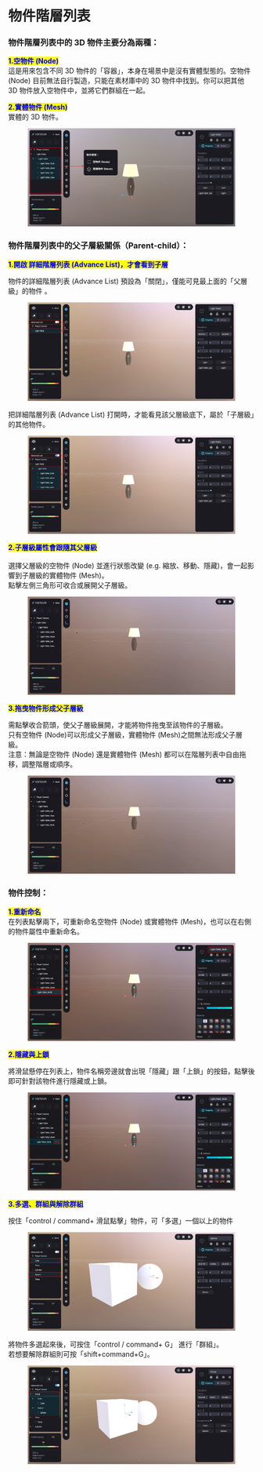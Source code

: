 # 物件階層列表

### 物件階層列表中的 3D 物件主要分為兩種：

<mark style="color:blue;">**1.空物件 (Node)**</mark>\
這是用來包含不同 3D 物件的「容器」，本身在場景中是沒有實體型態的。空物件 (Node) 目前無法自行製造，只能在素材庫中的 3D 物件中找到。你可以把其他 3D 物件放入空物件中，並將它們群組在一起。

<mark style="color:blue;">**2.實體物件 (Mesh)**</mark>\
實體的 3D 物件。

<figure><img src="../../../.gitbook/assets/Frame 93 (2).png" alt=""><figcaption></figcaption></figure>

### 物件階層列表中的父子層級關係（Parent-child）：

<mark style="color:blue;">**1.開啟 詳細階層列表 (Advance List)，才會看到子層**</mark>

物件的詳細階層列表 (Advance List) 預設為「關閉」，僅能可見最上面的「父層級」的物件 。

<figure><img src="../../../.gitbook/assets/Frame 139.png" alt=""><figcaption></figcaption></figure>

把詳細階層列表 (Advance List) 打開時，才能看見該父層級底下，屬於「子層級」的其他物件。

<figure><img src="../../../.gitbook/assets/Frame 140.png" alt=""><figcaption></figcaption></figure>



<mark style="color:blue;">**2.子層級屬性會跟隨其父層級**</mark>\
\
選擇父層級的空物件 (Node) 並進行狀態改變 (e.g. 縮放、移動、隱藏)，會一起影響到子層級的實體物件 (Mesh)。\
點擊左側三角形可收合或展開父子層級。

<figure><img src="../../../.gitbook/assets/node上層影響下層.gif" alt=""><figcaption></figcaption></figure>



<mark style="color:blue;">**3.拖曳物件形成父子層級**</mark>

需點擊收合箭頭，使父子層級展開，才能將物件拖曳至該物件的子層級。\
只有空物件 (Node)可以形成父子層級，實體物件 (Mesh)之間無法形成父子層級。\
注意：無論是空物件 (Node) 還是實體物件 (Mesh) 都可以在階層列表中自由拖移，調整階層或順序。

<figure><img src="../../../.gitbook/assets/自由拖移.gif" alt=""><figcaption></figcaption></figure>





### 物件控制：

<mark style="color:blue;">**1.重新命名**</mark>\
在列表點擊兩下，可重新命名空物件 (Node) 或實體物件 (Mesh)，也可以在右側的物件屬性中重新命名。

<figure><img src="../../../.gitbook/assets/Frame 95.png" alt=""><figcaption></figcaption></figure>

<mark style="color:blue;">**2.隱藏與上鎖**</mark>

將滑鼠懸停在列表上，物件名稱旁邊就會出現「隱藏」跟「上鎖」的按鈕，點擊後即可針對該物件進行隱藏或上鎖。

<figure><img src="../../../.gitbook/assets/Frame 96.png" alt=""><figcaption></figcaption></figure>

&#x20;<mark style="color:blue;">**3.多選、群組與解除群組**</mark>

按住「control / command+ 滑鼠點擊」物件，可「多選」一個以上的物件

<figure><img src="../../../.gitbook/assets/Frame 141.png" alt=""><figcaption></figcaption></figure>

將物件多選起來後，可按住「control / command+ G」 進行「群組」。\
若想要解除群組則可按「shift+command+G」。

<figure><img src="../../../.gitbook/assets/Frame 142.png" alt=""><figcaption></figcaption></figure>













